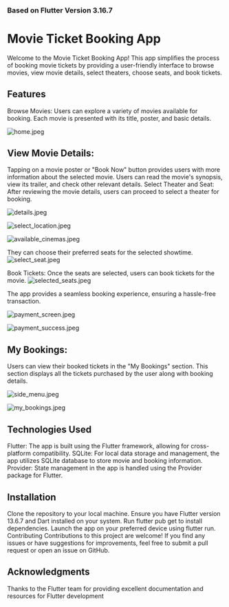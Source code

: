 ### Based on Flutter Version 3.16.7

# Movie Ticket Booking App



Welcome to the Movie Ticket Booking App! This app simplifies the process of booking movie tickets by
providing a user-friendly interface to browse movies, view movie details, select theaters, choose
seats, and book tickets.

## Features

Browse Movies:
Users can explore a variety of movies available for booking.
Each movie is presented with its title, poster, and basic details.


![home.jpeg](demo/home.jpeg)


## View Movie Details:

Tapping on a movie poster or "Book Now" button provides users with more information about the
selected movie.
Users can read the movie's synopsis, view its trailer, and check other relevant details.
Select Theater and Seat:
After reviewing the movie details, users can proceed to select a theater for booking.


![details.jpeg](demo/details.jpeg)


![select_location.jpeg](demo/select_location.jpeg)


![available_cinemas.jpeg](demo/available_cinemas.jpeg)


They can choose their preferred seats for the selected showtime.
![select_seat.jpeg](demo/select_seat.jpeg)


Book Tickets:
Once the seats are selected, users can book tickets for the movie.
![selected_seats.jpeg](demo/selected_seats.jpeg)


The app provides a seamless booking experience, ensuring a hassle-free transaction.


![payment_screen.jpeg](demo/payment_screen.jpeg)


![payment_success.jpeg](demo/payment_success.jpeg)


## My Bookings:

Users can view their booked tickets in the "My Bookings" section.
This section displays all the tickets purchased by the user along with booking details.


![side_menu.jpeg](demo/side_menu.jpeg)


![my_bookings.jpeg](demo/my_bookings.jpeg)


## Technologies Used

Flutter: The app is built using the Flutter framework, allowing for cross-platform compatibility.
SQLite: For local data storage and management, the app utilizes SQLite database to store movie and
booking information.
Provider: State management in the app is handled using the Provider package for Flutter.

## Installation

Clone the repository to your local machine.
Ensure you have Flutter version 13.6.7 and Dart installed on your system.
Run flutter pub get to install dependencies.
Launch the app on your preferred device using flutter run.
Contributing
Contributions to this project are welcome! If you find any issues or have suggestions for
improvements, feel free to submit a pull request or open an issue on GitHub.

## Acknowledgments

Thanks to the Flutter team for providing excellent documentation and resources for Flutter
development